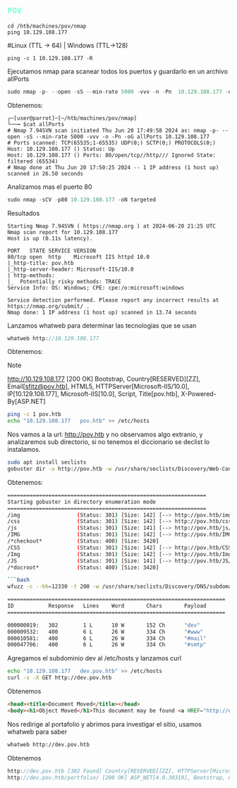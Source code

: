 ## <code style="color : Aquamarine">POV</code>

<style>
    .codenobutton button {
        display: none;
}
</style>

```shell
cd /htb/machines/pov/nmap
ping 10.129.108.177

```
#Linux (TTL -> 64) | Windows (TTL->128)

```shell
ping -c 1 10.129.108.177 -R   
```

Ejecutamos nmap para scanear todos los puertos y guardarlo en un archivo allPorts

```javascript
sudo nmap -p- --open -sS --min-rate 5000 -vvv -n -Pn  10.129.108.177 -oG allPorts
```

Obtenemos:

```codenobutton
┌─[user@parrot]─[~/htb/machines/pov/nmap]
└──╼ $cat allPorts 
# Nmap 7.94SVN scan initiated Thu Jun 20 17:49:58 2024 as: nmap -p- --open -sS --min-rate 5000 -vvv -n -Pn -oG allPorts 10.129.108.177
# Ports scanned: TCP(65535;1-65535) UDP(0;) SCTP(0;) PROTOCOLS(0;)
Host: 10.129.108.177 ()	Status: Up
Host: 10.129.108.177 ()	Ports: 80/open/tcp//http///	Ignored State: filtered (65534)
# Nmap done at Thu Jun 20 17:50:25 2024 -- 1 IP address (1 host up) scanned in 26.50 seconds
```
Analizamos mas el puerto 80
```javascript
sudo nmap -sCV -p80 10.129.108.177 -oN targeted
```
Resultados
```
Starting Nmap 7.94SVN ( https://nmap.org ) at 2024-06-20 21:25 UTC
Nmap scan report for 10.129.108.177
Host is up (0.11s latency).

PORT   STATE SERVICE VERSION
80/tcp open  http    Microsoft IIS httpd 10.0
|_http-title: pov.htb
|_http-server-header: Microsoft-IIS/10.0
| http-methods: 
|_  Potentially risky methods: TRACE
Service Info: OS: Windows; CPE: cpe:/o:microsoft:windows

Service detection performed. Please report any incorrect results at https://nmap.org/submit/ .
Nmap done: 1 IP address (1 host up) scanned in 13.74 seconds
```
Lanzamos whatweb para determinar las tecnologias que se usan
```javascript
whatweb http://10.129.108.177
```
Obtenemos:
> [!NOTE]
> http://10.129.108.177 [200 OK] Bootstrap, Country[RESERVED][ZZ], Email[sfitz@pov.htb], HTML5, HTTPServer[Microsoft-IIS/10.0], IP[10.129.108.177], Microsoft-IIS[10.0], Script, Title[pov.htb], X-Powered-By[ASP.NET]

```bash
ping -c 1 pov.htb
echo "10.129.108.177   pov.htb" >> /etc/hosts

```
Nos vamos a la url: http://pov.htb y no observamos algo extranio, y analizaremos sub directorio, si no tenemos el diccionario se declist lo instalamos.
```bash
sudo apt install seclists
gobuster dir -u http://pov.htb -w /usr/share/seclists/Discovery/Web-Content/directory-list-2.3-medium.txt -t 200 --no-error
```
Obtenemos:

```bash
===============================================================
Starting gobuster in directory enumeration mode
===============================================================
/img                  (Status: 301) [Size: 142] [--> http://pov.htb/img/]
/css                  (Status: 301) [Size: 142] [--> http://pov.htb/css/]
/js                   (Status: 301) [Size: 141] [--> http://pov.htb/js/]
/IMG                  (Status: 301) [Size: 142] [--> http://pov.htb/IMG/]
/*checkout*           (Status: 400) [Size: 3420]
/CSS                  (Status: 301) [Size: 142] [--> http://pov.htb/CSS/]
/Img                  (Status: 301) [Size: 142] [--> http://pov.htb/Img/]
/JS                   (Status: 301) [Size: 141] [--> http://pov.htb/JS/]
/*docroot*            (Status: 400) [Size: 3420]

```bash
wfuzz -c --hh=12330 -t 200 -w /usr/share/seclists/Discovery/DNS/subdomains-top1million-110000.txt -H "Host: FUZZ.pov.htb" http://pov.htb

```
```bash
=====================================================================
ID           Response   Lines    Word       Chars       Payload
=====================================================================

000000019:   302        1 L      10 W       152 Ch      "dev"                                                               
000009532:   400        6 L      26 W       334 Ch      "#www"                                                              
000010581:   400        6 L      26 W       334 Ch      "#mail"                                                             
000047706:   400        6 L      26 W       334 Ch      "#smtp" 
```
Agregamos el subdominio dev al /etc/hosts y lanzamos curl
```bash
echo "10.129.108.177   dev.pov.htb" >> /etc/hosts
curl -s -X GET http://dev.pov.htb
```

Obtenemos

```html
<head><title>Document Moved</title></head>
<body><h1>Object Moved</h1>This document may be found <a HREF="http://dev.pov.htb/portfolio/">here</a></body>
```

Nos redirige al portafolio y abrimos para investigar el sitio, usamos whatweb para saber

```bash
whatweb http://dev.pov.htb
```

Obtenemos

```h
http://dev.pov.htb [302 Found] Country[RESERVED][ZZ], HTTPServer[Microsoft-IIS/10.0], IP[10.129.108.177], Microsoft-IIS[10.0], RedirectLocation[http://dev.pov.htb/portfolio/], Title[Document Moved], X-Powered-By[ASP.NET]
http://dev.pov.htb/portfolio/ [200 OK] ASP_NET[4.0.30319], Bootstrap, Country[RESERVED][ZZ], HTML5, HTTPServer[Microsoft-IIS/10.0], IP[10.129.108.177], JQuery[3.4.1], Meta-Author[Devcrud], Microsoft-IIS[10.0], Script, Title[dev.pov.htb], X-Powered-By[ASP.NET]
```